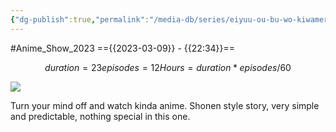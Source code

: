 ```yaml
---
{"dg-publish":true,"permalink":"/media-db/series/eiyuu-ou-bu-wo-kiwameru-tame-tenseisu-soshite-sekai-saikyou-no-minarai-kishi-2023/","title":"Eiyuu-ou, Bu wo Kiwameru Tame Tenseisu: Soshite, Sekai Saikyou no Minarai Kishi♀","tags":["mediaDB/tv/series"],"noteIcon":""}
---
```


#Anime_Show_2023 
=={{2023-03-09}} - {{22:34}}==
```math
duration = 23
episodes = 12
Hours = duration * episodes / 60
```
<img src="https://cdn.myanimelist.net/images/anime/1044/129594.jpg">

Turn your mind off and watch kinda anime. Shonen style story, very simple and predictable, nothing special in this one.